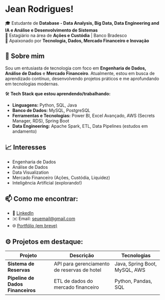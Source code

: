 # Jean Rodrigues!

🎓 Estudante de **Database - Data Analysis, Big Data, Data Engineering and IA e Análise e Desenvolvimento de Sistemas**  
💼 Estagiário na área de **Ações e Custódia** | Banco Bradesco  
🚀 Apaixonado por **Tecnologia, Dados, Mercado Financeiro e Inovação**  

## 🚀 Sobre mim

Sou um entusiasta de tecnologia com foco em **Engenharia de Dados, Análise de Dados** e **Mercado Financeiro**. Atualmente, estou em busca de aprendizado contínuo, desenvolvendo projetos práticos e me aprofundando em tecnologias modernas.

🛠️ **Tech Stack que estou aprendendo/trabalhando:**
- **Linguagens:** Python, SQL, Java
- **Banco de Dados:** MySQL, PostgreSQL
- **Ferramentas e Tecnologias:** Power BI, Excel Avançado, AWS (Secrets Manager, RDS), Spring Boot
- **Data Engineering:** Apache Spark, ETL, Data Pipelines (estudos em andamento)

## 📈 Interesses
- Engenharia de Dados
- Análise de Dados
- Data Visualization
- Mercado Financeiro (Ações, Custódia, Liquidez)
- Inteligência Artificial (explorando!)

## 📫 Como me encontrar:
- 💼 [LinkedIn](https://www.linkedin.com/in/seu-linkedin/)  
- ✉️ Email: seuemail@gmail.com  
- 🌐 [Portfólio (em breve)](https://github.com/seuusuario)  

## ⚙️ Projetos em destaque:

| Projeto | Descrição | Tecnologias |
| ------ | --------- | ----------- |
| **Sistema de Reservas** | API para gerenciamento de reservas de hotel | Java, Spring Boot, MySQL, AWS |
| **Pipeline de Dados Financeiros** | ETL de dados do mercado financeiro | Python, Pandas, SQL |

